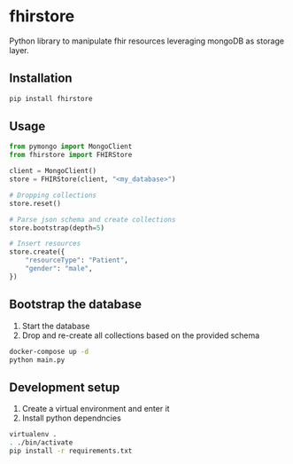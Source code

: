 # fhirstore
Python library to manipulate fhir resources leveraging mongoDB as storage layer.

## Installation

```bash
pip install fhirstore
```

## Usage

```python
from pymongo import MongoClient
from fhirstore import FHIRStore

client = MongoClient()
store = FHIRStore(client, "<my_database>")

# Dropping collections
store.reset()

# Parse json schema and create collections
store.bootstrap(depth=5)

# Insert resources
store.create({
    "resourceType": "Patient",
    "gender": "male",
})

```

## Bootstrap the database

1. Start the database
2. Drop and re-create all collections based on the provided schema

```bash
docker-compose up -d
python main.py
```

## Development setup

1. Create a virtual environment and enter it
2. Install python dependncies
   
```bash
virtualenv . 
. ./bin/activate
pip install -r requirements.txt
```
